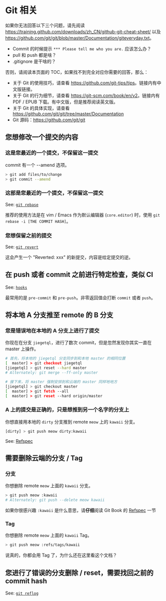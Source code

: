 # Git 相关

如果你无法回答以下三个问题，请先阅读 <https://training.github.com/downloads/zh_CN/github-git-cheat-sheet/> 以及 <https://github.com/git/git/blob/master/Documentation/giteveryday.txt>。

- Commit 的时候提示 `*** Please tell me who you are.` 应该怎么办？
- pull 和 push 都是啥？
- .gitignore 是干啥的？

否则，请阅读本页面的 TOC，如果找不到完全对应你需要的回答，那么：

- 关于 Git 的使用技巧，请查看 <https://github.com/git-tips/tips>。链接内有中文版链接。
- 关于 Git 的行为细节，请查看 <https://git-scm.com/book/en/v2>。链接内有 PDF / EPUB 下载。有中文版，但是推荐阅读英文版。
- 关于 Git 的具体实现，请查看 <https://github.com/git/git/tree/master/Documentation>
- Git 源码：<https://github.com/git/git>

## 您想修改一个提交的内容

### 这是您最近的一个提交，不保留这一提交

commit 有一个 --amend 选项。

```bash
> git add files/to/change
> git commit --amend
```

### 这部是您最近的一个提交，不保留这一提交

See: [`git rebase`](https://git-scm.com/docs/git-rebase)

推荐的使用方法是在 vim / Emacs 作为默认编辑器 (`core.editor`) 时，使用 `git rebase -i [THE COMMIT HASH]`。

### 您想保留之前的提交

See: [`git revert`](https://git-scm.com/docs/git-revert)

这会产生一个 "Reverted: xxx" 的新提交，内容是给定提交的逆。

## 在 push 或者 commit 之前进行特定检查，类似 CI

See: [`hooks`](https://git-scm.com/book/en/v2/Customizing-Git-Git-Hooks)

最常用的是 `pre-commit` 和 `pre-push`。非零返回值会打断 `commit` 或者 `push`。

## 将本地 A 分支推至 remote 的 B 分支

### 您是错误地在本地的 A 分支上进行了提交

你现在在分支 `jiegetql`，进行了数次 commit，但是忽然发现你其实一直在 master 上操作。

```bash
# 首先，将本地的 jiegetql 分支同步到和本地 master 的相同位置
[  master] > git checkout jiegetql
[jiegetql] > git reset --hard master
# Alternately: git merge --ff-only master

# 接下来，将 master 强制安排到和云端的 master 同样地地方
[jiegetql] > git checkout master
[  master] > git fetch --all
[  master] > git reset --hard origin/master
```

### A 上的提交是正确的，只是想推到另一个名字的分支上

你想直接用本地的 `dirty` 分支推到 remote `meow` 上的 `kawaii` 分支。

```bash
[dirty] > git push meow dirty:kawaii
```

See: [Refspec](https://git-scm.com/book/en/v2/Git-Internals-The-Refspec)

## 需要删除云端的分支 / Tag

### 分支

你想删除 remote `meow` 上面的 `kawaii` 分支。

```bash
> git push meow :kawaii
# Alternately: git push --delete meow kawaii
```

如果你很感兴趣 `:kawaii` 是什么意思，请**仔细**阅读 Git Book 的 [Refspec](https://git-scm.com/book/en/v2/Git-Internals-The-Refspec) 一节

### Tag

你想删除 remote `meow` 上面的 `kawaii` Tag。

```bash
> git push meow :refs/tags/kawaii
```

说真的，你都会用 Tag 了，为什么还在这里看这个文档？

## 您进行了错误的分支删除 / reset，需要找回之前的 commit hash

See: [`git reflog`](https://git-scm.com/docs/git-reflog)
